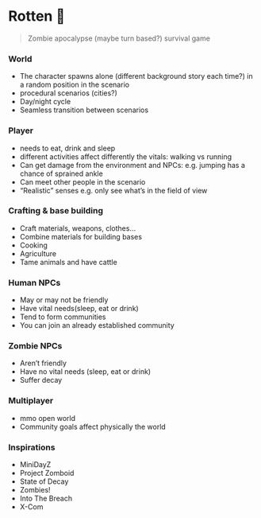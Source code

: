 # Rotten 🧟‍

> Zombie apocalypse (maybe turn based?) survival game

### World
- The character spawns alone (different background story each time?) in a random position in the scenario
- procedural scenarios (cities?)
- Day/night cycle
- Seamless transition between scenarios

### Player
- needs to eat, drink and sleep
- different activities affect differently the vitals: walking vs running
- Can get damage from the environment and NPCs: e.g. jumping has a chance of sprained ankle
- Can meet other people in the scenario
- “Realistic” senses e.g. only see what’s in the field of view

### Crafting & base building
- Craft materials, weapons, clothes…
- Combine materials for building bases
- Cooking
- Agriculture
- Tame animals and have cattle

### Human NPCs
- May or may not be friendly
- Have vital needs(sleep, eat or drink)
- Tend to form communities
- You can join an already established community

### Zombie NPCs
- Aren’t friendly
- Have no vital needs (sleep, eat or drink)
- Suffer decay

### Multiplayer
- mmo open world
- Community goals affect physically the world

### Inspirations
- MiniDayZ
- Project Zomboid
- State of Decay
- Zombies!
- Into The Breach
- X-Com
